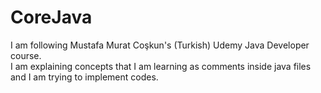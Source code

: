 # CoreJava
I am following Mustafa Murat Coşkun's (Turkish) Udemy Java Developer course. <br/>
I am explaining concepts that I am learning as comments inside java files and I am trying to implement codes. <br/>

